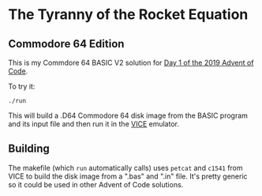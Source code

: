 # The Tyranny of the Rocket Equation

## Commodore 64 Edition

This is my Commdore 64 BASIC V2 solution for [Day 1 of the 2019 Advent of Code](https://adventofcode.com/2019/day/1).

To try it:

```
./run
```

This will build a .D64 Commodore 64 disk image from the BASIC program and its input file and then run it in the [VICE](http://vice-emu.sourceforge.net/) emulator.

## Building

The makefile (which `run` automatically calls) uses `petcat` and `c1541` from VICE to build the disk image from a ".bas" and ".in" file. It's pretty generic so it could be used in other Advent of Code solutions. 